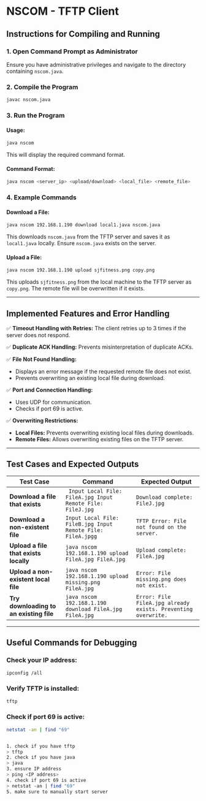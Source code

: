 # NSCOM - TFTP Client

## Instructions for Compiling and Running

### 1. Open Command Prompt as Administrator
Ensure you have administrative privileges and navigate to the directory containing `nscom.java`.

### 2. Compile the Program
```sh
javac nscom.java
```

### 3. Run the Program
#### Usage:
```sh
java nscom
```
This will display the required command format.

#### Command Format:
```sh
java nscom <server_ip> <upload/download> <local_file> <remote_file>
```

### 4. Example Commands

#### Download a File:
```sh
java nscom 192.168.1.190 download local1.java nscom.java
```
This downloads `nscom.java` from the TFTP server and saves it as `local1.java` locally.
Ensure `nscom.java` exists on the server.

#### Upload a File:
```sh
java nscom 192.168.1.190 upload sjfitness.png copy.png
```
This uploads `sjfitness.png` from the local machine to the TFTP server as `copy.png`.
The remote file will be overwritten if it exists.

---
## Implemented Features and Error Handling

✅ **Timeout Handling with Retries:** The client retries up to 3 times if the server does not respond.

✅ **Duplicate ACK Handling:** Prevents misinterpretation of duplicate ACKs.

✅ **File Not Found Handling:**
- Displays an error message if the requested remote file does not exist.
- Prevents overwriting an existing local file during download.

✅ **Port and Connection Handling:**
- Uses UDP for communication.
- Checks if port 69 is active.

✅ **Overwriting Restrictions:**
- **Local Files:** Prevents overwriting existing local files during downloads.
- **Remote Files:** Allows overwriting existing files on the TFTP server.

---
## Test Cases and Expected Outputs

| Test Case | Command | Expected Output |
|-----------|---------|----------------|
| **Download a file that exists** | ` Input Local File: FileA.jpg Input Remote File: FileJ.jpg` | `Download complete: FileJ.jpg` |
| **Download a non-existent file** | `Input Local File: FileB.jpg Input Remote File: FileA.jpgg` | `TFTP Error: File not found on the server.` |
| **Upload a file that exists locally** | `java nscom 192.168.1.190 upload FileA.jpg FileA.jpg` | `Upload complete: FileA.jpg` |
| **Upload a non-existent local file** | `java nscom 192.168.1.190 upload missing.png FileA.jpg` | `Error: File missing.png does not exist.` |
| **Try downloading to an existing file** | `java nscom 192.168.1.190 download FileA.jpg FileA.jpg` | `Error: File FileA.jpg already exists. Preventing overwrite.` |

---
## Useful Commands for Debugging

### Check your IP address:
```sh
ipconfig /all
```

### Verify TFTP is installed:
```sh
tftp
```

### Check if port 69 is active:
```sh
netstat -an | find "69"


1. check if you have tftp
> tftp
2. check if you have java 
> java
3. ensure IP address
> ping <IP address>
4. check if port 69 is active
> netstat -an | find "69"
5. make sure to manually start server
